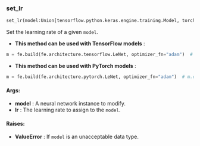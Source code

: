 

### set_lr
```python
set_lr(model:Union[tensorflow.python.keras.engine.training.Model, torch.nn.modules.module.Module], lr:float)
```
Set the learning rate of a given `model`.
* **This method can be used with TensorFlow models** : 
```python
m = fe.build(fe.architecture.tensorflow.LeNet, optimizer_fn="adam")  # m.optimizer.lr == 0.001fe.backend.set_lr(m, lr=0.8)  # m.optimizer.lr == 0.8
```
* **This method can be used with PyTorch models** : 
```python
m = fe.build(fe.architecture.pytorch.LeNet, optimizer_fn="adam")  # m.optimizer.param_groups[-1]['lr'] == 0.001fe.backend.set_lr(m, lr=0.8)  # m.optimizer.param_groups[-1]['lr'] == 0.8
```

#### Args:

* **model** :  A neural network instance to modify.
* **lr** :  The learning rate to assign to the `model`.

#### Raises:

* **ValueError** :  If `model` is an unacceptable data type.